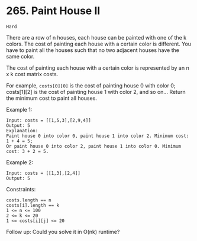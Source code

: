 # 265. Paint House II

`Hard`

There are a row of n houses, each house can be painted with one of the k colors. The cost of painting each house with a certain color is different. You have to paint all the houses such that no two adjacent houses have the same color.

The cost of painting each house with a certain color is represented by an n x k cost matrix costs.

For example, `costs[0][0]` is the cost of painting house 0 with color 0; costs[1][2] is the cost of painting house 1 with color 2, and so on...
Return the minimum cost to paint all houses.

Example 1:

```note
Input: costs = [[1,5,3],[2,9,4]]
Output: 5
Explanation:
Paint house 0 into color 0, paint house 1 into color 2. Minimum cost: 1 + 4 = 5;
Or paint house 0 into color 2, paint house 1 into color 0. Minimum cost: 3 + 2 = 5.
```

Example 2:

```note
Input: costs = [[1,3],[2,4]]
Output: 5
```

Constraints:

```note
costs.length == n
costs[i].length == k
1 <= n <= 100
2 <= k <= 20
1 <= costs[i][j] <= 20
```

Follow up: Could you solve it in O(nk) runtime?
